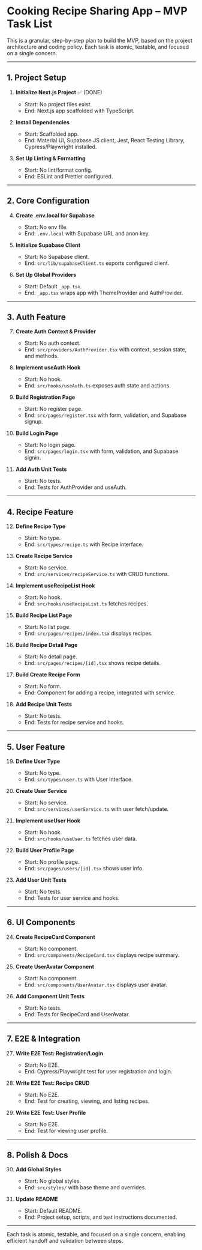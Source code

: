 # Cooking Recipe Sharing App – MVP Task List

This is a granular, step-by-step plan to build the MVP, based on the project architecture and coding policy. Each task is atomic, testable, and focused on a single concern.

---

## 1. Project Setup

1. **Initialize Next.js Project** ✅ (DONE)
   - Start: No project files exist.
   - End: Next.js app scaffolded with TypeScript.

2. **Install Dependencies**
   - Start: Scaffolded app.
   - End: Material UI, Supabase JS client, Jest, React Testing Library, Cypress/Playwright installed.

3. **Set Up Linting & Formatting**
   - Start: No lint/format config.
   - End: ESLint and Prettier configured.

---

## 2. Core Configuration

4. **Create .env.local for Supabase**
   - Start: No env file.
   - End: `.env.local` with Supabase URL and anon key.

5. **Initialize Supabase Client**
   - Start: No Supabase client.
   - End: `src/lib/supabaseClient.ts` exports configured client.

6. **Set Up Global Providers**
   - Start: Default `_app.tsx`.
   - End: `_app.tsx` wraps app with ThemeProvider and AuthProvider.

---

## 3. Auth Feature

7. **Create Auth Context & Provider**
   - Start: No auth context.
   - End: `src/providers/AuthProvider.tsx` with context, session state, and methods.

8. **Implement useAuth Hook**
   - Start: No hook.
   - End: `src/hooks/useAuth.ts` exposes auth state and actions.

9. **Build Registration Page**
   - Start: No register page.
   - End: `src/pages/register.tsx` with form, validation, and Supabase signup.

10. **Build Login Page**
    - Start: No login page.
    - End: `src/pages/login.tsx` with form, validation, and Supabase signin.

11. **Add Auth Unit Tests**
    - Start: No tests.
    - End: Tests for AuthProvider and useAuth.

---

## 4. Recipe Feature

12. **Define Recipe Type**
    - Start: No type.
    - End: `src/types/recipe.ts` with Recipe interface.

13. **Create Recipe Service**
    - Start: No service.
    - End: `src/services/recipeService.ts` with CRUD functions.

14. **Implement useRecipeList Hook**
    - Start: No hook.
    - End: `src/hooks/useRecipeList.ts` fetches recipes.

15. **Build Recipe List Page**
    - Start: No list page.
    - End: `src/pages/recipes/index.tsx` displays recipes.

16. **Build Recipe Detail Page**
    - Start: No detail page.
    - End: `src/pages/recipes/[id].tsx` shows recipe details.

17. **Build Create Recipe Form**
    - Start: No form.
    - End: Component for adding a recipe, integrated with service.

18. **Add Recipe Unit Tests**
    - Start: No tests.
    - End: Tests for recipe service and hooks.

---

## 5. User Feature

19. **Define User Type**
    - Start: No type.
    - End: `src/types/user.ts` with User interface.

20. **Create User Service**
    - Start: No service.
    - End: `src/services/userService.ts` with user fetch/update.

21. **Implement useUser Hook**
    - Start: No hook.
    - End: `src/hooks/useUser.ts` fetches user data.

22. **Build User Profile Page**
    - Start: No profile page.
    - End: `src/pages/users/[id].tsx` shows user info.

23. **Add User Unit Tests**
    - Start: No tests.
    - End: Tests for user service and hooks.

---

## 6. UI Components

24. **Create RecipeCard Component**
    - Start: No component.
    - End: `src/components/RecipeCard.tsx` displays recipe summary.

25. **Create UserAvatar Component**
    - Start: No component.
    - End: `src/components/UserAvatar.tsx` displays user avatar.

26. **Add Component Unit Tests**
    - Start: No tests.
    - End: Tests for RecipeCard and UserAvatar.

---

## 7. E2E & Integration

27. **Write E2E Test: Registration/Login**
    - Start: No E2E.
    - End: Cypress/Playwright test for user registration and login.

28. **Write E2E Test: Recipe CRUD**
    - Start: No E2E.
    - End: Test for creating, viewing, and listing recipes.

29. **Write E2E Test: User Profile**
    - Start: No E2E.
    - End: Test for viewing user profile.

---

## 8. Polish & Docs

30. **Add Global Styles**
    - Start: No global styles.
    - End: `src/styles/` with base theme and overrides.

31. **Update README**
    - Start: Default README.
    - End: Project setup, scripts, and test instructions documented.

---

Each task is atomic, testable, and focused on a single concern, enabling efficient handoff and validation between steps.
